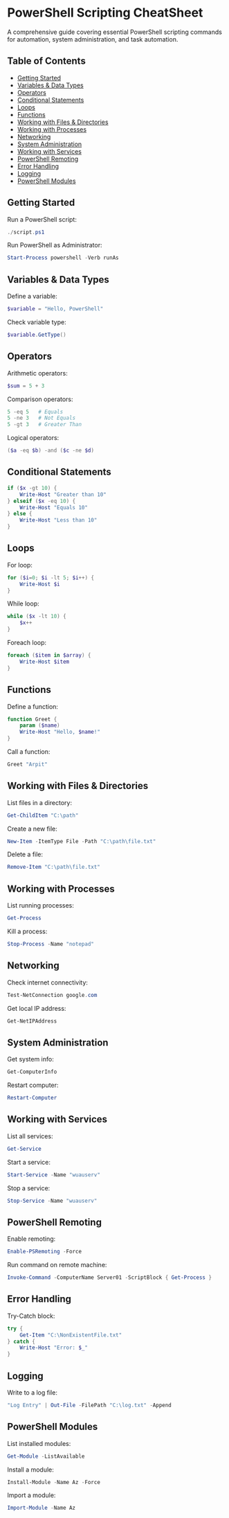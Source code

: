 # PowerShell Scripting CheatSheet

A comprehensive guide covering essential PowerShell scripting commands for automation, system administration, and task automation.

## Table of Contents

- [Getting Started](#getting-started)
- [Variables & Data Types](#variables--data-types)
- [Operators](#operators)
- [Conditional Statements](#conditional-statements)
- [Loops](#loops)
- [Functions](#functions)
- [Working with Files & Directories](#working-with-files--directories)
- [Working with Processes](#working-with-processes)
- [Networking](#networking)
- [System Administration](#system-administration)
- [Working with Services](#working-with-services)
- [PowerShell Remoting](#powershell-remoting)
- [Error Handling](#error-handling)
- [Logging](#logging)
- [PowerShell Modules](#powershell-modules)

## Getting Started

Run a PowerShell script:
```powershell
./script.ps1
```

Run PowerShell as Administrator:
```powershell
Start-Process powershell -Verb runAs
```

## Variables & Data Types

Define a variable:
```powershell
$variable = "Hello, PowerShell"
```

Check variable type:
```powershell
$variable.GetType()
```

## Operators

Arithmetic operators:
```powershell
$sum = 5 + 3
```

Comparison operators:
```powershell
5 -eq 5   # Equals
5 -ne 3   # Not Equals
5 -gt 3   # Greater Than
```

Logical operators:
```powershell
($a -eq $b) -and ($c -ne $d)
```

## Conditional Statements

```powershell
if ($x -gt 10) {
    Write-Host "Greater than 10"
} elseif ($x -eq 10) {
    Write-Host "Equals 10"
} else {
    Write-Host "Less than 10"
}
```

## Loops

For loop:
```powershell
for ($i=0; $i -lt 5; $i++) {
    Write-Host $i
}
```

While loop:
```powershell
while ($x -lt 10) {
    $x++
}
```

Foreach loop:
```powershell
foreach ($item in $array) {
    Write-Host $item
}
```

## Functions

Define a function:
```powershell
function Greet {
    param ($name)
    Write-Host "Hello, $name!"
}
```

Call a function:
```powershell
Greet "Arpit"
```

## Working with Files & Directories

List files in a directory:
```powershell
Get-ChildItem "C:\path"
```

Create a new file:
```powershell
New-Item -ItemType File -Path "C:\path\file.txt"
```

Delete a file:
```powershell
Remove-Item "C:\path\file.txt"
```

## Working with Processes

List running processes:
```powershell
Get-Process
```

Kill a process:
```powershell
Stop-Process -Name "notepad"
```

## Networking

Check internet connectivity:
```powershell
Test-NetConnection google.com
```

Get local IP address:
```powershell
Get-NetIPAddress
```

## System Administration

Get system info:
```powershell
Get-ComputerInfo
```

Restart computer:
```powershell
Restart-Computer
```

## Working with Services

List all services:
```powershell
Get-Service
```

Start a service:
```powershell
Start-Service -Name "wuauserv"
```

Stop a service:
```powershell
Stop-Service -Name "wuauserv"
```

## PowerShell Remoting

Enable remoting:
```powershell
Enable-PSRemoting -Force
```

Run command on remote machine:
```powershell
Invoke-Command -ComputerName Server01 -ScriptBlock { Get-Process }
```

## Error Handling

Try-Catch block:
```powershell
try {
    Get-Item "C:\NonExistentFile.txt"
} catch {
    Write-Host "Error: $_"
}
```

## Logging

Write to a log file:
```powershell
"Log Entry" | Out-File -FilePath "C:\log.txt" -Append
```

## PowerShell Modules

List installed modules:
```powershell
Get-Module -ListAvailable
```

Install a module:
```powershell
Install-Module -Name Az -Force
```

Import a module:
```powershell
Import-Module -Name Az
```